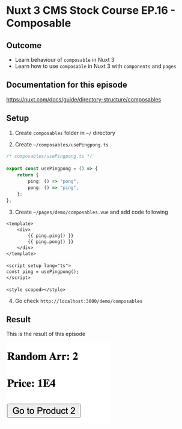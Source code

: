 # Nuxt 3 CMS Stock Course EP.16 - Composable

## Outcome

-   Learn behaviour of `composable` in Nuxt 3
-   Learn how to use `composable` in Nuxt 3 with `components` and `pages`

## Documentation for this episode

https://nuxt.com/docs/guide/directory-structure/composables

## Setup

1. Create `composables` folder in `~/` directory

2. Create `~/composables/usePingpong.ts`

```ts
/* composables/usePingpong.ts */

export const usePingpong = () => {
    return {
        ping: () => "pong",
        pong: () => "ping",
    };
};
```

3. Create `~/pages/demo/composables.vue` and add code following

```vue
<template>
    <div>
        {{ ping.ping() }}
        {{ ping.pong() }}
    </div>
</template>

<script setup lang="ts">
const ping = usePingpong();
</script>

<style scoped></style>
```

4. Go check `http://localhost:3000/demo/composables`

## Result

This is the result of this episode

![Result](./images/ep15/result1.png)

